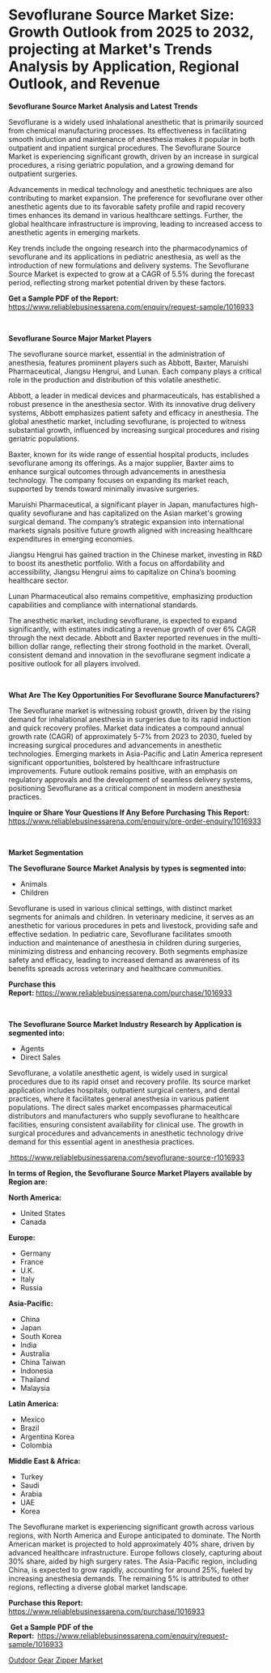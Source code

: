<p><h1>Sevoflurane Source Market Size: Growth Outlook from 2025 to 2032, projecting at Market's Trends Analysis by Application, Regional Outlook, and Revenue</h1></p><p><strong>Sevoflurane Source Market Analysis and Latest Trends</strong></p>
<p><p>Sevoflurane is a widely used inhalational anesthetic that is primarily sourced from chemical manufacturing processes. Its effectiveness in facilitating smooth induction and maintenance of anesthesia makes it popular in both outpatient and inpatient surgical procedures. The Sevoflurane Source Market is experiencing significant growth, driven by an increase in surgical procedures, a rising geriatric population, and a growing demand for outpatient surgeries. </p><p>Advancements in medical technology and anesthetic techniques are also contributing to market expansion. The preference for sevoflurane over other anesthetic agents due to its favorable safety profile and rapid recovery times enhances its demand in various healthcare settings. Further, the global healthcare infrastructure is improving, leading to increased access to anesthetic agents in emerging markets. </p><p>Key trends include the ongoing research into the pharmacodynamics of sevoflurane and its applications in pediatric anesthesia, as well as the introduction of new formulations and delivery systems. The Sevoflurane Source Market is expected to grow at a CAGR of 5.5% during the forecast period, reflecting strong market potential driven by these factors.</p></p>
<p><strong>Get a Sample PDF of the Report:&nbsp;</strong> <a href="https://www.reliablebusinessarena.com/enquiry/request-sample/1016933?utm_campaign=3354&utm_medium=2&utm_source=Github&utm_content=ia&utm_term=21032025&utm_id=sevoflurane-source">https://www.reliablebusinessarena.com/enquiry/request-sample/1016933</a></p>
<p>&nbsp;</p>
<p><strong>Sevoflurane Source Major Market Players</strong></p>
<p><p>The sevoflurane source market, essential in the administration of anesthesia, features prominent players such as Abbott, Baxter, Maruishi Pharmaceutical, Jiangsu Hengrui, and Lunan. Each company plays a critical role in the production and distribution of this volatile anesthetic.</p><p>Abbott, a leader in medical devices and pharmaceuticals, has established a robust presence in the anesthesia sector. With its innovative drug delivery systems, Abbott emphasizes patient safety and efficacy in anesthesia. The global anesthetic market, including sevoflurane, is projected to witness substantial growth, influenced by increasing surgical procedures and rising geriatric populations.</p><p>Baxter, known for its wide range of essential hospital products, includes sevoflurane among its offerings. As a major supplier, Baxter aims to enhance surgical outcomes through advancements in anesthesia technology. The company focuses on expanding its market reach, supported by trends toward minimally invasive surgeries.</p><p>Maruishi Pharmaceutical, a significant player in Japan, manufactures high-quality sevoflurane and has capitalized on the Asian market's growing surgical demand. The company’s strategic expansion into international markets signals positive future growth aligned with increasing healthcare expenditures in emerging economies.</p><p>Jiangsu Hengrui has gained traction in the Chinese market, investing in R&D to boost its anesthetic portfolio. With a focus on affordability and accessibility, Jiangsu Hengrui aims to capitalize on China’s booming healthcare sector.</p><p>Lunan Pharmaceutical also remains competitive, emphasizing production capabilities and compliance with international standards. </p><p>The anesthetic market, including sevoflurane, is expected to expand significantly, with estimates indicating a revenue growth of over 6% CAGR through the next decade. Abbott and Baxter reported revenues in the multi-billion dollar range, reflecting their strong foothold in the market. Overall, consistent demand and innovation in the sevoflurane segment indicate a positive outlook for all players involved.</p></p>
<p>&nbsp;</p>
<p><strong>What Are The Key Opportunities For Sevoflurane Source Manufacturers?</strong></p>
<p><p>The Sevoflurane market is witnessing robust growth, driven by the rising demand for inhalational anesthesia in surgeries due to its rapid induction and quick recovery profiles. Market data indicates a compound annual growth rate (CAGR) of approximately 5-7% from 2023 to 2030, fueled by increasing surgical procedures and advancements in anesthetic technologies. Emerging markets in Asia-Pacific and Latin America represent significant opportunities, bolstered by healthcare infrastructure improvements. Future outlook remains positive, with an emphasis on regulatory approvals and the development of seamless delivery systems, positioning Sevoflurane as a critical component in modern anesthesia practices.</p></p>
<p><strong>Inquire or Share Your Questions If Any Before Purchasing This Report:</strong> <a href="https://www.reliablebusinessarena.com/enquiry/pre-order-enquiry/1016933?utm_campaign=3354&utm_medium=2&utm_source=Github&utm_content=ia&utm_term=21032025&utm_id=sevoflurane-source">https://www.reliablebusinessarena.com/enquiry/pre-order-enquiry/1016933</a></p>
<p>&nbsp;</p>
<p><strong>Market Segmentation</strong></p>
<p><strong>The Sevoflurane Source Market Analysis by types is segmented into:</strong></p>
<p><ul><li>Animals</li><li>Children</li></ul></p>
<p><p>Sevoflurane is used in various clinical settings, with distinct market segments for animals and children. In veterinary medicine, it serves as an anesthetic for various procedures in pets and livestock, providing safe and effective sedation. In pediatric care, Sevoflurane facilitates smooth induction and maintenance of anesthesia in children during surgeries, minimizing distress and enhancing recovery. Both segments emphasize safety and efficacy, leading to increased demand as awareness of its benefits spreads across veterinary and healthcare communities.</p></p>
<p><strong>Purchase this Report:&nbsp;</strong><a href="https://www.reliablebusinessarena.com/purchase/1016933?utm_campaign=3354&utm_medium=2&utm_source=Github&utm_content=ia&utm_term=21032025&utm_id=sevoflurane-source">https://www.reliablebusinessarena.com/purchase/1016933</a></p>
<p>&nbsp;</p>
<p><strong>The Sevoflurane Source Market Industry Research by Application is segmented into:</strong></p>
<p><ul><li>Agents</li><li>Direct Sales</li></ul></p>
<p><p>Sevoflurane, a volatile anesthetic agent, is widely used in surgical procedures due to its rapid onset and recovery profile. Its source market application includes hospitals, outpatient surgical centers, and dental practices, where it facilitates general anesthesia in various patient populations. The direct sales market encompasses pharmaceutical distributors and manufacturers who supply sevoflurane to healthcare facilities, ensuring consistent availability for clinical use. The growth in surgical procedures and advancements in anesthetic technology drive demand for this essential agent in anesthesia practices.</p></p>
<p><a href="https://www.reliablebusinessarena.com/sevoflurane-source-r1016933?utm_campaign=3354&utm_medium=2&utm_source=Github&utm_content=ia&utm_term=21032025&utm_id=sevoflurane-source">&nbsp;https://www.reliablebusinessarena.com/sevoflurane-source-r1016933</a></p>
<p><strong>In terms of Region, the Sevoflurane Source Market Players available by Region are:</strong></p>
<p>
    <p> <strong> North America: </strong>
        <ul>
            <li>United States</li>
            <li>Canada</li>
        </ul>
        </p> 
    <p> <strong> Europe: </strong>
        <ul>
            <li>Germany</li>
            <li>France</li>
            <li>U.K.</li>
            <li>Italy</li>
            <li>Russia</li>
        </ul>
        </p> 
    <p> <strong> Asia-Pacific: </strong>
        <ul>
            <li>China</li>
            <li>Japan</li>
            <li>South Korea</li>
            <li>India</li>
            <li>Australia</li>
            <li>China Taiwan</li>
            <li>Indonesia</li>
            <li>Thailand</li>
            <li>Malaysia</li>
        </ul>
        </p> 
    <p> <strong> Latin America: </strong>
        <ul>
            <li>Mexico</li>
            <li>Brazil</li>
            <li>Argentina Korea</li>
            <li>Colombia</li>
        </ul>
        </p> 
    <p> <strong> Middle East & Africa: </strong>
        <ul>
            <li>Turkey</li>
            <li>Saudi</li>
            <li>Arabia</li>
            <li>UAE</li>
            <li>Korea</li>
        </ul>
    </p>
    </p>
<p><p>The Sevoflurane market is experiencing significant growth across various regions, with North America and Europe anticipated to dominate. The North American market is projected to hold approximately 40% share, driven by advanced healthcare infrastructure. Europe follows closely, capturing about 30% share, aided by high surgery rates. The Asia-Pacific region, including China, is expected to grow rapidly, accounting for around 25%, fueled by increasing anesthesia demands. The remaining 5% is attributed to other regions, reflecting a diverse global market landscape.</p></p>
<p><strong>Purchase this Report: </strong><a href="https://www.reliablebusinessarena.com/purchase/1016933?utm_campaign=3354&utm_medium=2&utm_source=Github&utm_content=ia&utm_term=21032025&utm_id=sevoflurane-source">https://www.reliablebusinessarena.com/purchase/1016933</a></p>
<p>&nbsp;<strong>Get a Sample PDF of the Report:&nbsp;&nbsp;</strong><a href="https://www.reliablebusinessarena.com/enquiry/request-sample/1016933?utm_campaign=3354&utm_medium=2&utm_source=Github&utm_content=ia&utm_term=21032025&utm_id=sevoflurane-source">https://www.reliablebusinessarena.com/enquiry/request-sample/1016933</a></p>
<p><strong></strong></p>
<p><p><a href="https://github.com/antonioc6hal/Market-Research-Report-List-1/blob/main/outdoor-gear-zipper-market.md?utm_campaign=3354&utm_medium=2&utm_source=Github&utm_content=ia&utm_term=21032025&utm_id=sevoflurane-source">Outdoor Gear Zipper Market</a></p></p>